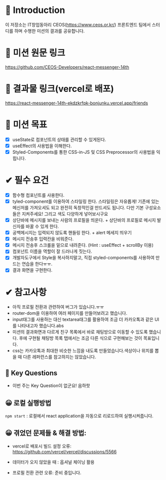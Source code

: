 # 🙌 Introduction

이 저장소는 IT창업동아리 CEOS(https://www.ceos.or.kr/) 프론트엔드 팀에서 스터디를 하며 수행한 미션의 결과를 공유합니다.

# 🚩 미션 원문 링크

https://github.com/CEOS-Developers/react-messenger-14th

# 🚩 결과물 링크(vercel로 배포)

https://react-messenger-14th-ekdzkrfpk-bonjunku.vercel.app/friends

# 🚩 미션 목표

- [x] useState로 컴포넌트의 상태를 관리할 수 있게된다.
- [x] useEffect의 사용법을 이해한다.
- [x] Styled-Components를 통한 CSS-in-JS 및 CSS Preprocessor의 사용법을 익힙니다.

# ✔ 필수 요건

- [x] 함수형 컴포넌트를 사용한다.
- [x] tyled-component를 이용하여 스타일링 한다. 스타일링은 자유롭게! 기존에 있는 메신저를 가져오셔도 되고 완전히 독창적인걸 만드셔도 됩니다. 다만 기본 구성요소들은 지켜주세요! 그리고 색도 다양하게 넣어보시구요
- [x] 상단바에 메시지를 보내는 사람의 프로필을 띄운다. + 상단바의 프로필로 메시지 발신자를 바꿀 수 있게 한다.
- [x] 공백메시지는 입력되지 않도록 핸들링 한다. + alert 메세지 띄우기
- [x] 메시지 전송후 입력칸을 비워준다.
- [x] 메시지 전송후 스크롤을 밑으로 내려준다. (Hint : useEffect + scrollBy 이용)
- [x] 컴포넌트 이름을 역할이 잘 드러나게 짓는다.
- [x] 개발자도구에서 Style을 복사하지말고, 직접 styled-components를 사용하여 만드는 연습을 한다ㅠㅠ.
- [x] 결과 화면을 구현한다.

# ✔ 참고사항

- 아직 프로필 전환과 관련하여 버그가 있습니다.ㅠㅠ
- router-dom을 이용하여 여러 페이지를 만들어보려고 했습니다.
- input태그를 사용하는 대신 textarea태그를 활용하여 조금 더 카카오톡과 같은 UI를 나타내고자 했습니다.abs
- 미션의 결과화면과 다르게 친구 목록에서 바로 채팅방으로 이동할 수 있도록 했습니다. 후에 구현될 채팅방 목록 탭에서는 조금 다른 식으로 구현해보는 것이 목표입니다.
- css는 카카오톡과 최대한 비슷한 느낌을 내도록 만들었습니다.색상이나 위치를 뽑을 때 다른 레퍼런스를 참고하지는 않았습니다.

## 🤔 Key Questions

- 이번 주는 Key Question이 없군요! 음하핫

## 😀 로컬 실행방법

`npm start` : 로컬에서 react application을 자동으로 리로드하여 실행시켜줍니다.

## 😀 겪었던 문제들 & 해결 방법:

- vercel로 배포시 빌드 설정 오류:
  https://github.com/vercel/vercel/discussions/5566

- 데이터가 오지 않았을 때 : 옵셔널 체이닝 활용

- 프로필 전환 관련 오류: 준비 중입니다.
